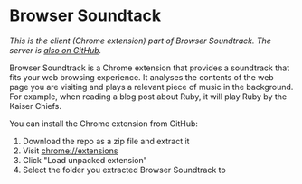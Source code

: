 # Browser Soundtack

*This is the client (Chrome extension) part of Browser Soundtrack. The server is [also on GitHub](https://github.com/alyssais/browser-soundtrack-server).*

Browser Soundtrack is a Chrome extension that provides a soundtrack that fits your web browsing experience. It analyses the contents of the web page you are visiting and plays a relevant piece of music in the background. For example, when reading a blog post about Ruby, it will play Ruby by the Kaiser Chiefs.

You can install the Chrome extension from GitHub:

1. Download the repo as a zip file and extract it
2. Visit [chrome://extensions](chrome://extensions)
3. Click "Load unpacked extension"
4. Select the folder you extracted Browser Soundtrack to

